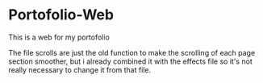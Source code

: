 # Portofolio-Web
This is a web for my portofolio

The file scrolls are just the old function to make the scrolling of each page section smoother, but i already combined it with the effects file so it's not really necessary to change it from that file.
